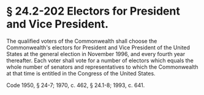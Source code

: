 # § 24.2-202 Electors for President and Vice President.

<p>The qualified voters of the Commonwealth shall choose the Commonwealth's electors for President and Vice President of the United States at the general election in November 1996, and every fourth year thereafter. Each voter shall vote for a number of electors which equals the whole number of senators and representatives to which the Commonwealth at that time is entitled in the Congress of the United States.</p><p>Code 1950, § 24-7; 1970, c. 462, § 24.1-8; 1993, c. 641.</p>